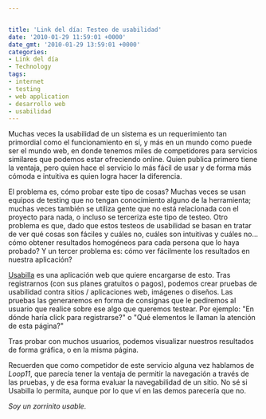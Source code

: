 ```yaml
---


title: 'Link del día: Testeo de usabilidad'
date: '2010-01-29 11:59:01 +0000'
date_gmt: '2010-01-29 13:59:01 +0000'
categories:
- Link del día
- Technology
tags:
- internet
- testing
- web application
- desarrollo web
- usabilidad
---
```



Muchas veces la usabilidad de un sistema es un requerimiento tan primordial como el funcionamiento en sí, y más en un mundo como puede ser el mundo web, en donde tenemos miles de competidores para servicios similares que podemos estar ofreciendo online. Quien publica primero tiene la ventaja, pero quien hace el servicio lo más fácil de usar y de forma más cómoda e intuitiva es quien logra hacer la diferencia.

El problema es, cómo probar este tipo de cosas? Muchas veces se usan equipos de testing que no tengan conocimiento alguno de la herramienta; muchas veces también se utiliza gente que no está relacionada con el proyecto para nada, o incluso se terceriza este tipo de testeo. Otro problema es que, dado que estos testeos de usabilidad se basan en tratar de ver qué cosas son fáciles y cuáles no, cuáles son intuitivas y cuáles no... cómo obtener resultados homogéneos para cada persona que lo haya probado? Y un tercer problema es: cómo ver fácilmente los resultados en nuestra aplicación?

[Usabilla](http://usabilla.com/) es una aplicación web que quiere encargarse de esto. Tras registrarnos (con sus planes gratuitos o pagos), podemos crear pruebas de usabilidad contra sitios / aplicaciones web, imágenes o diseños. Las pruebas las generaremos en forma de consignas que le pediremos al usuario que realice sobre ese algo que queremos testear. Por ejemplo: "En dónde haría click para registrarse?" o "Qué elementos le llaman la atención de esta página?"

Tras probar con muchos usuarios, podemos visualizar nuestros resultados de forma gráfica, o en la misma página.

Recuerden que como competidor de este servicio alguna vez hablamos de _Loop11_, que parecía tener la ventaja de permitir la navegación a través de las pruebas, y de esa forma evaluar la navegabilidad de un sitio. No sé si Usabilla lo permita, aunque por lo que ví en las demos parecería que no.

_Soy un zorrinito usable._
